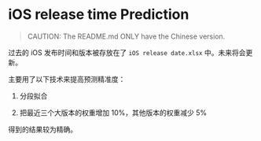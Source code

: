 # iOS release time Prediction

> CAUTION: The README.md ONLY have the Chinese version.

过去的 iOS 发布时间和版本被存放在了 ```iOS release date.xlsx``` 中。未来将会更新。

主要用了以下技术来提高预测精准度：

1. 分段拟合

2. 把最近三个大版本的权重增加 10%，其他版本的权重减少 5%

得到的结果较为精确。
